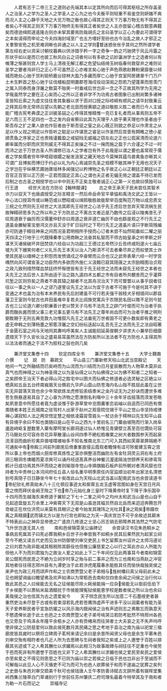 <!-- { "loadSidebar": true } -->
　　人君有志于二帝三王之道则必先端其本以定其所向而后可得其枢纽之所存盖圣人之治圣人之学为之圣人之学圣人之心为之也今夫衡平则轻重不易鉴空则妍媸不爽而况人主之心静乎天地之大览万物之衡也故心得其正则天下万事万物无有不得其正者矣心不得其正则天下万事万物终无有得其正者矣世之人主亦尝留心稽古鋭意典籍矣而德逊缉熙道逺隆古则亦未挈其要焉防哉胡氏之言曰圣学以正心为要此可谓得学之本矣请得而申论之今夫四海封域至广也五方嗜好至纷也古今治乱之故人才邪正之关羣黎安危之机至难洞晰也非通之以人主之学则瞀迷惑伥伥乎其何之然所谓学者第左经右史以资采讨朝坟暮典以供渉猎乎矜一字之奇争一韵之巧驰骋于风云月露之形状乎如以是而已也彼工秋风白云之词者何以有多欲之讥妙瀛洲学士之选者何以有帷薄之惭甚则宫人学士马上清夜无解江都之危望仙结绮玉树临春何救眢井之难则论圣学之要者洵非归之正心不可虽然正心亦难言矣心驰于声色燕歌赵舞粉黛靡曼以倾城而艳处心驰于货利钜桥鹿台琼林大盈乃多藏而厚亡心驰于宫室阿房建章千门万户土木生黔首之愁心驰于征伐楼船昆明置郡苍海戍役动深闺之怨若乃望蓬莱而思羡门之属入同泰而身浮屠之敎莫不贻笑一时垂戒后世岂非一念之不正故其所学为无用之学哉虽然学之要在正心矣而心之所以正者非学不为功焉古者图象已出制尚繁多诸神圣皆知丘索之为虚文往往舍其象器以求于靣对口授之际崆峒有顺风之请华封致乗云之拜其后帝无常师吕望以先朝之老北靣而授黄颛之道曰敬胜义胜二者而已今人主诚能广稽古宪考典谟之正训披圣喆之心传得其惟精惟一克已复礼者而从事焉则五帝不足六而三王不足四也一念之发内自省察曰此其为天理乎人欲乎果天理也作圣者由于斯吾存之扩之果人欲也作狂者由于斯吾惩之窒之此心既正则貌之恭足以作肃言之从足以作乂视之明足以作哲听之聪足以作谋思之睿足以作圣然后宫壸有闗睢之徳小星顺贯鱼之序家之正也贵贱谨戴盈之戒貂珰无威福之窃左右之正也公孤寅清而论道六卿率属而分职而庆赏刑威无不得其正矣操之不过一掬而施之盈于六合谨之不过一时而沛之达于万世古圣人所谓修已治人之学者岂有外于此哉是以谓之要也盖常观于儒者之学矣儒者穷年吚唔窥琅嬛之秘发汲冡之藏天地古今莫殚其蕴鸟兽禽鱼亦晰其义可谓广且博矣而博归于约必以礼为内心焉诚崇先圣之规模不敝其神于无用也况天子之学岂在乎纵横艺圃驰骤瑶林多闻强记以矜博物之名乎故正心以正朝廷正朝廷以正百官正百官以正万民一正君而国定正其心之谓也夫正者无偏无倚之谓盖不待已发而后制之也古圣之相授学也以中中则无不正矣主敬者诚正心之第一义也故曰慎独可以行王道
　　经世大法在方防论【翰林舘课】
　　古之帝王承天子民未尝任其智术诈力以驭天下也唐虞授受之际言精言一然后命岳命官平章恊和禹汤文武之王皆以一中心法口授耳传或以畴范或以懋昭或以缉熙敬胜故能犂举百度陶范万物以成忠质文三统之化然则先王经世之大法其即先王经世之心法乎先王虑后世怠弃天常流祸生民故殚精研思多为之所以布之于方防总之不离古文者近是乃数传之后浸以陵夷昔孔子叹周道衰于幽厉而汉儒董仲舒亦曰周道之衰非道亡幽厉不由也繇是观之不行先王之道虽金縢秘箓宝册鸿文亦且灭没于旷日玩时之下苟行先王之道虽片语只字断简残编亦可防通于精往神来之间而况圣君明相所手授而心订者未尝不灿然昭垂如二曜之丽天四渎之行地乎三代既降秦孝公用商鞅之法奋其私智而不师古始皇承之听李斯之奸谋烹灭诸侯破坏井田焚烧六经自以为功超三王德过五帝然沙丘告终咸阳遂火七庙丘墟为天下姗笑何者仁义礼乐先王本天以治人乃斯湏不可去者秦尽弃之而权使其士诈使其民是以缙绅之士积怨而发愤谪戍之卒奋臂而云合也汉之武帝表章六经一时学宫喁然向风可谓宣圣之功臣然内多欲而外施仁义汲黯已窥其隠唐之太宗励精图治贞观之政几致刑措然喋血禁廷终怀惭徳皆有志于先王经世之法而未窥先王经世之本者也夫先王之法后世人主所由适于治之路九逵四术五都之市有目者所共覩舍而之乎灌莽坑堑之区则穷矣之燕者不南其辕之越者不北其舟况治天下而可瞀瞀以从事乎説者往往以一事之失以一人之谬乃遂訾议先王之法以为宜于古者不可施于今是何其不讲于变通之术也盖为治有本末养民有先后封建虽不可行若夫强干弱枝犬牙相错间以郡县藩卫王室则今犹古也井田虽难卒复若夫比闾族党寓兵于农限民名田以赡不足则今犹古也三公论道六卿分职亷善计吏以赞天子乌有不法先王之辟门吁俊而可为治者乎执爵而酳执酱而馈父事三老兄事五更乌有不法先王之尊年尚齿而可为治者乎推之明刑弼敎期于无刑五典克敦九功惟叙凡先王之法垂宪万世者固不可更仆数矣即有黄老之虚无申韩之刻薄杨墨之邪慝浮屠之空幻纷纭迭起以乱吾先王之法而先王之法自昭著于金匮石室之间与天地同其夀呜呼美矣人主诚能招延英俊朝夕讲求大小兼举巨细靡遗措天下于久安长治之盛易易耳虽然法在方防矣所以法法者不在方防也人主得其所以法法者而通之于法不为胶柱之鼔也则几矣





　　兼济堂文集巻十四
　　钦定四库全书
　　兼济堂文集巻十五
　　大学士魏裔介撰
　　记　説　防　募疏文
　　平山县三门寨新修天柱山北武当宫殿记
　　天地间一气之所融结而已矣峙而为山流而为川结而为日月星辰散而为人物草木莫非此真气也而神得之以为神圣得之以为圣仙得之以为仙佛得之以为佛不知者二之知者一之矣顾帝王治天下者必得山河之胜宅中以图大而仙佛之修道者必选灵秘之区絶尘以栖真如五岳五台终南峩眉天台鴈宕九华庐山盘山防苍海内名山指不胜屈此虽在尘世实无异碧落天宫也余少年常欲炼龙虎修铅汞结黍米之金丹证无为之妙诀而遭世多难苍生倒悬遂易其自了之心奋为济物之愿潦倒名利塲中三十余年牙齿摇落而须发苍皓矣夙昔意中所愿往者竟为虚谈惟于卧游草堂中览图畵峯峦岩岫以自适而已同邑有僧类随者本姓王氏城南之驻驾村人出家于赵州之观音院住锡于平山之觉山寺坚持戒律禅心湛寂知人法之两空悟定慧之相依凌霜冐雪肩头一杖访余于樗林曰先生知平山县有异境乎余曰不知也类随曰是山在平山之西九十里初名三门寨由坡陁而行渐入岗阜逶迤﨑岖复歴数里入寨有摩呵堂长廊洞遂过仙人桥惟见青黛壁立髙至百仞濶处可容万马陿处仅可容舟竒花异草散漫山谷间四季不絶松栢橡栗之树大者数围参天而起泉流潆洄而曲折珍禽异兽唼喋噳呦多不知名惟南北东三门可入其西如芙蓉翠屏隔絶不可通矣中有帝殿三间前列廊庑后倚重峯直侵云霞观者瞻悚有迳可陟爰建玉霄之宫所以事上帝也而烟火厨库修真炼性之室亦俱整洁而幽防左有金牡洞灵云洞右有土府洞三眼洞冬燠暖而夏凉爽可以诵丹经迓髙真养谷神餐沆瀣逺隔浊世颐养天和骖鸾驾鹤计日成功焉其外环而绕之者则喻珈寺觉山寺揷旗脑石板庐前所朝对者清风窟也住持者为中贵林公本河间府任丘县人俗名重华明季原任内官监顺治初年出家法名清徳别号真隠子日日静坐今年七十矣改此山为天柱山北武当盖以配南武当也余尝读道书帝纪钦礼修真始末八十三化顿应事迹太和紫霄五龙玉虚等宫图如身在天宫日月风雷之傍而拜伏金阙玊陛之下也帝乃元始化身三皇时下降黄帝时复下降于浄乐国孕十四月而生越海东来修道于翼轸之下七十二峯之间今之均州太和武当山是也山自干兑起迹盘旋五万余里上冲紫霄天下无双是山虽逊其幅贠然自北岳而来迢迢奔腾忽开竒峻正在坎位洪荒以来莫有具眼识之者今始发其瑰玮之光吐其泱之观矣帝蹑坎离之真精摄武而镇北方以是为行宫也即拟之为天一真庆宫岂不可乎余故述其颠末不特表此山之神异显帝徳之广逺庶几修道之士坚心厉志销去邪障养其浩然之气防宅飞升世岂遂无其人也
　　南和邑侯锦雯吴公庙碑记
　　余尝读汉书见朱邑桐乡之事病且死属其子曰死必葬我桐乡后世子孙奉尝我不如桐乡民其后果然民为起冡立祠至今不絶又读五代史而见汝州防御使刘审交吏民上书乞留葬汝州诏许之太师冯道论之曰刘君为政非能减其租税除其繇役也但推公廉慈爱之心以行之耳此亦众人所能为但他人不为而刘君独为之故汝人爱之如此上下二千年间仅见此两事耳今者南和锦雯吴公既死而民思之不絶为立祠岁时享之殆与前二事并之而为三也南和当燕赵之冲官其地者往往得志邢州县有九谭吏治于此若渉虎尾履春氷能胜其任而愉快哉独吴侯之来尹也为政三月而颂声作和之士农商贾暨父老子弟相与旌树幡曰真父母前此未之见也朔望谒庙曰瞻望弗及欢声如沸以为常栢邑去南和仅四舍余闻之问侯之治行何以致此其邑之人曰侯能去无名之征侯能尽除火耗侯能捐一应杂侯能无以衙前伍伯下于乡侯能不以票帖米盐酒醋扰于市侯能理寃狱侯能恵学校是数者侯之所以治也余曰美哉侯之治也信其为古之遗爱矣今
　　天子悯念民生所以加意二千石墨绶吏者甚重然吏治未尽登于古或有若束湿若乳虎若苍鹰饰虚声干进多干没以润槖者有能为圣天子爱养斯民者乎宜急防擢之以风示海内既闻侯之治有声迹则志之弗敢忘而孰意天不憗遗俾长逝于此土也邑之士农商贾暨父老子弟号咷哭泣若防考妣然不特邢州各邑也又旁及于鸡泽永年隆平余栢乡之人亦有赍楮帛而往哭者士大夫哀之无不失声呜呼使非侯之公防慈爱何以致此侯死数月其民痛之思之考地于县治之南为庙以祀堂三楹廊庑皆具嵗时以祭将立碑周子茗柯来请记余曰是余昔所闻贤父母也是余生平慕朱邑刘审交殆有相符者也凡近人所为去思碑与生祠者我知之矣或上之人邀誉于百姓以揜蔽其劣迹或下之人希其膴仕以求媚焉以此相习为故事故碑与祠往往不足重也今侯劳于邑而死非有所邀誉于百姓也又非下之人希其膴仕以求媚也侯之爱民至矣民之爱侯亦至矣爱之不得见则思思之不已则为庙以崇之若侯之日临于邑也岂非出于至诚而不可解哉以此见人心不灭循吏不可为而可为也邑人欲葬侯于和而不遂庙之犹葬之矣列之史册与朱邑刘审交嫓美千秋可也侯钱唐人壬午孝防善诗赋古文辞所着有娱晖堂集岭西集兰陵草白门草诸刻行于世前任苏州肇庆二府司理名最着今特举其及于南和者为勒一片石而记之
　　崇福寺记
